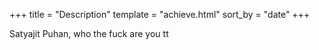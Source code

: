 +++
title = "Description"
template = "achieve.html"
sort_by = "date"
+++

Satyajit Puhan, who the fuck are you tt